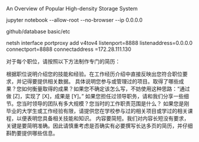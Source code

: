An Overview of Popular High-density Storage System

jupyter notebook --allow-root --no-browser --ip 0.0.0.0

github/database basic/etc

 netsh interface portproxy add v4tov4 listenport=8888 listenaddress=0.0.0.0 connectport=8888 connectaddress =172.28.111.130

 

对于每个职位，请按照以下方法制作专门的简历：

根据职位说明介绍您的技能和经验。在工作经历介绍中直接反映出您符合职位要求，并记得要提供相关数据。
具体说明您参与或管理过的项目。取得了哪些成果？您如何衡量取得的成果？如果您不确定该怎么写，不妨使用这种思路：“通过做 [Z]，实现了 [X]，成果是 [Y]。”
如果您担任过领导职务，请和我们分享一些细节。您当时领导的团队有多大规模？您当时的工作职责范围是什么？
如果您是刚毕业的大学生或工作经验有限，请提供您在学校参与过的相关项目或学过的相关课程，以便表明您具备相关技能和知识。
内容要简短。我们对内容长短没有要求，关键是要简明准确。因此请慎重考虑是否确实有必要撰写长达多页的简历，并仔细斟酌要提供哪些信息。

